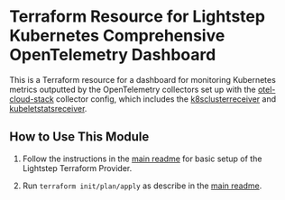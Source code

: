 # Terraform Resource for Lightstep Kubernetes Comprehensive OpenTelemetry Dashboard

This is a Terraform resource for a dashboard for monitoring Kubernetes metrics outputted by the OpenTelemetry collectors set up with the [otel-cloud-stack](https://github.com/lightstep/otel-collector-charts/tree/main/charts/otel-cloud-stack) collector config, which includes the [k8sclusterreceiver](https://github.com/open-telemetry/opentelemetry-collector-contrib/tree/main/receiver/k8sclusterreceiver) and [kubeletstatsreceiver](https://github.com/open-telemetry/opentelemetry-collector-contrib/tree/main/receiver/kubeletstatsreceiver). 

## How to Use This Module

1. Follow the instructions in the [main readme](https://github.com/lightstep/terraform-opentelemetry-dashboards) for basic setup of the Lightstep Terraform Provider.

1. Run `terraform init/plan/apply` as describe in the [main readme](https://github.com/lightstep/terraform-opentelemetry-dashboards).
